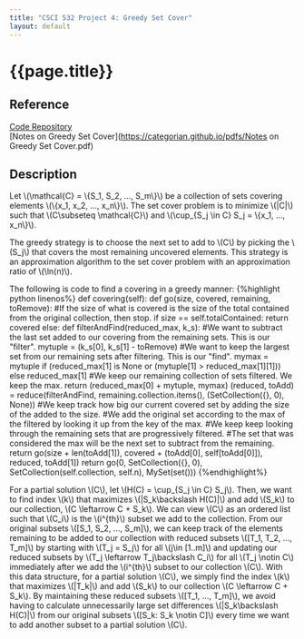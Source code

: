 ```yaml
---
title: "CSCI 532 Project 4: Greedy Set Cover"
layout: default
---
```

<h1>{{page.title}}</h1>

<h2>Reference</h2>

<a href = "https://github.com/CategorIAN/CSCI_532_HW4">Code Repository</a>\
[Notes on Greedy Set Cover](https://categorian.github.io/pdfs/Notes on Greedy Set Cover.pdf)

<h2>Description</h2>
<p>
Let \(\mathcal{C} = \{S_1, S_2, ..., S_m\}\) be a collection of sets covering elements \(\{x_1, x_2, ..., x_n\}\). The set cover problem is to minimize \(|C|\) such that \(C\subseteq \mathcal{C}\) and \(\cup_{S_j \in C} S_j = \{x_1, ..., x_n\}\).
</p>

<p>
The greedy strategy is to choose the next set to add to \(C\) by picking the \(S_j\) that covers the most remaining uncovered elements. This strategy is an approximation algorithm to the set cover problem with an approximation ratio of \(\ln(n)\).
</p>

<p>
The following is code to find a covering in a greedy manner:
{%highlight python linenos%}
def covering(self):
    def go(size, covered, remaining, toRemove):
        #If the size of what is covered is the size of the total contained from the original collection, then stop.
        if size == self.totalContained:
            return covered
        else:
            def filterAndFind(reduced_max, k_s):
                #We want to subtract the last set added to our covering from the remaining sets. This is our "filter".
                mytuple = (k_s[0], k_s[1] - toRemove)
                #We want to keep the largest set from our remaining sets after filtering. This is our "find".
                mymax = mytuple if (reduced_max[1] is None or (mytuple[1] > reduced_max[1][1])) else reduced_max[1]
                #We keep our remaining collection of sets filtered. We keep the max.
                return (reduced_max[0] + mytuple, mymax)
            (reduced, toAdd) = reduce(filterAndFind, remaining.collection.items(), (SetCollection({}, 0), None))
            #We keep track how big our current covered set by adding the size of the added to the size.
            #We add the original set according to the max of the filtered by looking it up from the key of the max.
            #We keep keep looking through the remaining sets that are progressively filtered.
            #The set that was considered the max will be the next set to subtract from the remaining.
            return go(size + len(toAdd[1]), covered + (toAdd[0], self[toAdd[0]]), reduced, toAdd[1])
    return go(0, SetCollection({}, 0), SetCollection(self.collection, self.n), MySet(set()))
{%endhighlight%}
</p>

<p>
For a partial solution \(C\), let \(H(C) = \cup_{S_j \in C} S_j\). Then, we want to find index \(k\) that maximizes \(|S_k\backslash H(C)|\) and add \(S_k\) to our collection, \(C \leftarrow C + S_k\). We can view \(C\) as an ordered list such that \(C_i\) is the \(i^{th}\) subset we add to the collection. From our original subsets \([S_1, S_2, ..., S_m]\), we can keep track of the elements remaining to be added to our collection with reduced subsets \([T_1, T_2, ..., T_m]\) by starting with \(T_j = S_j\) for all \(j\in [1..m]\) and updating our reduced subsets by \(T_j \leftarrow T_j\backslash C_i\) for all \(T_j \notin C\) immediately after we add the \(i^{th}\) subset to our collection \(C\). With this data structure, for a partial solution \(C\), we simply find the index \(k\) that maximizes \(|T_k|\) and add \(S_k\) to our collection \(C \leftarrow C + S_k\). By maintaining these reduced subsets \([T_1, ..., T_m]\), we avoid having to calculate unnecessarily large set differences \(|S_k\backslash H(C)|\) from our original subsets \([S_k: S_k \notin C]\) every time we want to add another subset to a partial solution \(C\).
</p>
